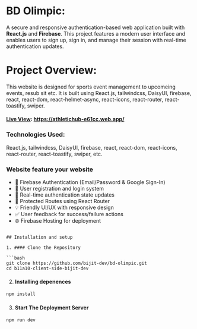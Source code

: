 # BD Olimpic:

A secure and responsive authentication-based web application built with **React.js** and **Firebase**. This project features a modern user interface and enables users to sign up, sign in, and manage their session with real-time authentication updates.

# Project Overview:

This website is designed for sports event management to upcomeing events, resub sit etc.
It is built using React.js, tailwindcss, DaisyUI, firebase, react, react-dom, react-helmet-async, react-icons, react-router, react-toastify, swiper.


#### [Live View](https://athletichub-e61cc.web.app/): https://athletichub-e61cc.web.app/

### Technologies Used:
React.js, tailwindcss, DaisyUI, firebase, react, react-dom, react-icons, react-router, react-toastify, swiper, etc.


### Website feature your website

- 🔐 Firebase Authentication (Email/Password & Google Sign-In)
- 🧑 User registration and login system
- 🔁 Real-time authentication state updates
- 📄 Protected Routes using React Router
- 💡 Friendly UI/UX with responsive design
- ✅ User feedback for success/failure actions
- 🌐 Firebase Hosting for deployment

```

## Installation and setup

1. #### Clone the Repository

```bash
git clone https://github.com/bijit-dev/bd-olimpic.git
cd b11a10-client-side-bijit-dev
```

2. #### Installing depenences

```bash
npm install
```

3. #### Start The Deployment Server

```bash
npm run dev

```
